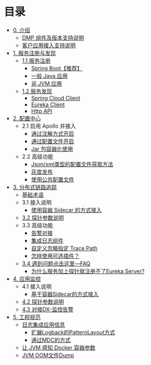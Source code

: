 # 目录
- [0. 介绍](README.md)
  - [DMP 组件及版本支持说明](DMP-version.md)
  - [客户应用接入支持说明](Support-Lists.md)
- [1. 服务注册与发现](discovery/eureka/README.md)
  - [1.1 服务注册](discovery/eureka/register.md) 
	  - [Spring Boot【推荐】](discovery/eureka/springboot.md)
	  - [一般 Java 应用](discovery/eureka/jvm.md)
	  - [非 JVM 应用](discovery/eureka/non_jvm.md)
  - [1.2 服务发现](discovery/eureka/discovey.md)
	  - [Spring Cloud Client](discovery/eureka/spring-cloud-client.md)
	  - [Eureka Client](discovery/eureka/eureka-client.md)
	  - [Http API](discovery/eureka/api.md)
- [2. 配置中心](apollo/README.md)
  - 2.1 启用 Apollo 并接入
     - [通过注解方式开启](apollo/annotation.md)
     - [通过配置文件开启](apollo/bootstrap.md)
     - [Jar 包容器化使用](apollo/docker.md)
  - 2.2 高级功能
     - [Json/xml类型的配置文件获取方法](apollo/json-and-xml-configFile.md)
     - [灰度发布](apollo/Apollo-GrayRule.md)
     - [使用公共配置文件](apollo/Apollo-Public-Config.md)
- [3. 分布式链路追踪](skywalking/README.md)
  - [基础术语](skywalking/base.md)
  - 3.1 接入说明
     - [使用容器 Sidecar 的方式接入](skywalking/docker-sidecar.md)
  - [3.2 探针参数说明](skywalking/agent-settings.md)
  - 3.3 高级功能
     - [告警对接](skywalking/alarm.md) 
     - [集成日志组件](skywalking/integration-log4j.md)
     - [自定义忽略指定 Trace Path](skywalking/trace-ignore.md)
     - [怎样使用可选插件？](skywalking/optional-plugins/README.md)
  - [3.4 遇到问题点击这里—FAQ](skywalking/faq/README.md)
  	 - [为什么服务加上探针就注册不了Eureka Server?](skywalking/faq/eureka-server-error.md)
- [4. 应用监控](vedfolnir/README.md)
  - 4.1 接入说明
     - [基于容器Sidecar的方式接入](vedfolnir/docker-sidecar.md)
  - [4.2 探针参数说明](vedfolnir/agent-settings.md)
  - [4.3 对接DX-监控告警](vedfolnir/dx-monitor.md)
- [5. 工程规范](spec/README.md)
  - [日志集成应用信息](spec/README.md)
  	 - [扩展Logback的PatternLayout方式](spec/log/patternLayout.md)
  	 - [通过MDC的方式](spec/log/MDC.md)
  - [让 JVM 感知 Docker 容器参数](spec/jvm-docker.md)
  - [JVM OOM文件Dump](spec/JVM-OOM文件储存方案.md)
